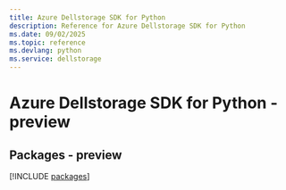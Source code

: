 ```yaml
---
title: Azure Dellstorage SDK for Python
description: Reference for Azure Dellstorage SDK for Python
ms.date: 09/02/2025
ms.topic: reference
ms.devlang: python
ms.service: dellstorage
---
```

# Azure Dellstorage SDK for Python - preview
## Packages - preview
[!INCLUDE [packages](dellstorage-index.md)]